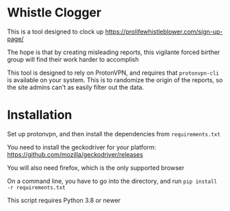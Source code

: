 # Whistle Clogger

This is a tool designed to clock up https://prolifewhistleblower.com/sign-up-page/

The hope is that by creating misleading reports, this vigilante forced birther group will find their work harder to accomplish

This tool is designed to rely on ProtonVPN, and requires that `protonvpn-cli` is available on your system. This is to randomize the origin of the reports, so the site admins can't as easily filter out the data.

# Installation

Set up protonvpn, and then install the dependencies from `requirements.txt`

You need to install the geckodriver for your platform: https://github.com/mozilla/geckodriver/releases

You will also need firefox, which is the only supported browser

On a command line, you have to go into the directory, and run `pip install -r requirements.txt`

This script requires Python 3.8 or newer

